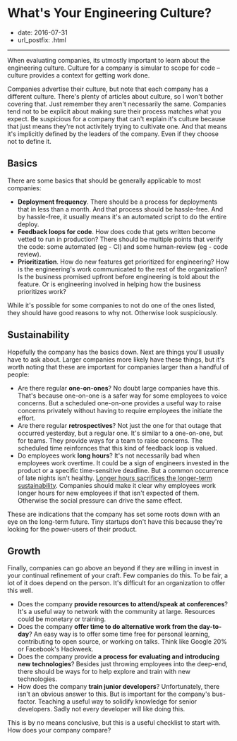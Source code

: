 # What's Your Engineering Culture?

- date: 2016-07-31
- url_postfix: .html

------------------------------

When evaluating companies, its utmostly important to learn about the engineering culture. Culture for a company is simular to scope for code – culture provides a context for getting work done.

Companies advertise their culture, but note that each company has a different culture. There's plenty of articles about culture, so I won't bother covering that. Just remember they aren't necessarily the same. Companies tend not to be explicit about making sure their process matches what you expect. Be suspicious for a company that can't explain it's culture because that just means they're not activitely trying to cultivate one. And that means it's implicitly defined by the leaders of the company. Even if they choose not to define it.

## Basics

There are some basics that should be generally applicable to most companies:

- **Deployment frequency**. There should be a process for deployments that in less than a month. And that process should be hassle-free. And by hassle-free, it usually means it's an automated script to do the entire deploy.
- **Feedback loops for code**. How does code that gets written become vetted to run in production? There should be multiple points that verify the code: some automated (eg - CI) and some human-review (eg - code review).
- **Prioritization**. How do new features get prioritized for engineering? How is the engineering's work communicated to the rest of the organization? Is the business promised upfront before engineering is told about the feature. Or is engineering involved in helping how the business prioritizes work?

While it's possible for some companies to not do one of the ones listed, they should have good reasons to why not. Otherwise look suspiciously.

## Sustainability

Hopefully the company has the basics down. Next are things you'll usually have to ask about. Larger companies more likely have these things, but it's worth noting that these are important for companies larger than a handful of people:

- Are there regular **one-on-ones**? No doubt large companies have this. That's because one-on-one is a safer way for some employees to voice concerns. But a scheduled one-on-one provides a useful way to raise concerns privately without having to require employees the initiate the effort.
- Are there regular **retrospectives**? Not just the one for that outage that occurred yesterday, but a regular one. It's similar to a one-on-one, but for teams. They provide ways for a team to raise concerns. The scheduled time reinfornces that this kind of feedback loop is valued.
- Do employees work **long hours**? It's not necessarily bad when employees work overtime. It could be a sign of engineers invested in the product or a specific time-sensitive deadline. But a common occurrence of late nights isn't healthy. [Longer hours sacrifices the longer-term sustainability](http://www.igda.org/?page=crunchsixlessons). Companies should make it clear why employees work longer hours for new employees if that isn't expected of them. Otherwise the social pressure can drive the same effect.

These are indications that the company has set some roots down with an eye on the long-term future. Tiny startups don't have this because they're looking for the power-users of their product.

## Growth

Finally, companies can go above an beyond if they are willing in invest in your continual refinement of your craft. Few companies do this. To be fair, a lot of it does depend on the person. It's difficult for an organization to offer this well.

- Does the company **provide resources to attend/speak at conferences**? It's a useful way to network with the community at large. Resources could be monetary or training.
- Does the company **offer time to do alternative work from the day-to-day**? An easy way is to offer some time free for personal learning, contributing to open source, or working on talks. Think like Google 20% or Facebook's Hackweek.
- Does the company provide **a process for evaluating and introducing new technologies**? Besides just throwing employees into the deep-end, there should be ways for to help explore and train with new technologies.
- How does the company **train junior developers**? Unfortunately, there isn't an obvious answer to this. But is important for the company's bus-factor. Teaching a useful way to solidify knowledge for senior developers. Sadly not every developer will like doing this.

This is by no means conclusive, but this is a useful checklist to start with. How does your company compare?
